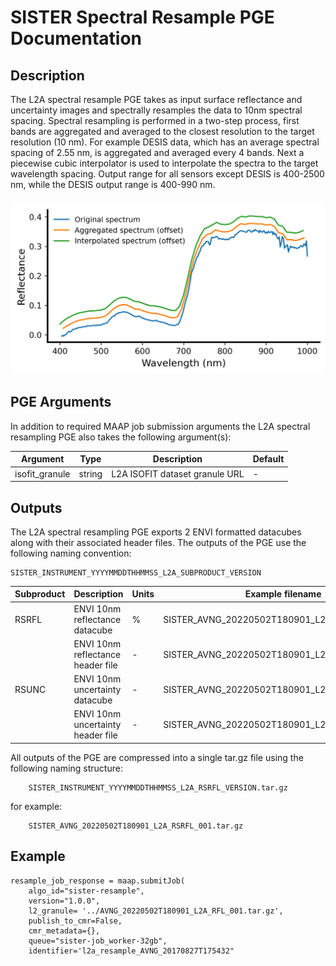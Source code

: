 # SISTER Spectral Resample PGE Documentation

## Description

The L2A spectral resample PGE takes as input surface reflectance and uncertainty images and spectrally resamples the data
to 10nm spectral spacing. Spectral resampling is performed in a two-step process, first bands are aggregated and averaged to the closest resolution to the target resolution (10 nm). For example DESIS data, which has an average spectral spacing of 2.55 nm, is aggregated and averaged every 4 bands. Next a piecewise cubic interpolator is used to interpolate the spectra to the target wavelength spacing. Output range for all sensors except DESIS is 400-2500 nm, while the DESIS output range is 400-990 nm.

###

![DESIS spectral resampling example](./figures/spectral_resample_example.png)

## PGE Arguments

In addition to required MAAP job submission arguments the L2A spectral resampling PGE also takes the following argument(s):


|Argument| Type |  Description | Default|
|---|---|---|---|
| isofit_granule| string |L2A ISOFIT dataset granule URL| -|


## Outputs

The L2A spectral resampling PGE exports 2 ENVI formatted datacubes along with their associated header files. The outputs of the PGE use the following naming convention:

    SISTER_INSTRUMENT_YYYYMMDDTHHMMSS_L2A_SUBPRODUCT_VERSION

|Subproduct| Description |  Units | Example filename |
|---|---|---|---|
| RSRFL| ENVI 10nm reflectance datacube | % | SISTER_AVNG\_20220502T180901\_L2A\_RSRFL_001|
| | ENVI 10nm reflectance header file  | - | SISTER_AVNG\_20220502T180901\_L2A\_RSRFL_001.hdr|
| RSUNC| ENVI 10nm uncertainty datacube | - | SISTER_AVNG\_20220502T180901\_L2A\_RSUNC_001|
| | ENVI 10nm uncertainty header file  | - | SISTER_AVNG\_20220502T180901\_L2A\_RSUNC_001.hdr|


All outputs of the PGE are compressed into a single tar.gz file using the following naming structure:

 	 	SISTER_INSTRUMENT_YYYYMMDDTHHMMSS_L2A_RSRFL_VERSION.tar.gz

for example:

		SISTER_AVNG_20220502T180901_L2A_RSRFL_001.tar.gz

## Example

	resample_job_response = maap.submitJob(
	    algo_id="sister-resample",
	    version="1.0.0",
	    l2_granule= '../AVNG_20220502T180901_L2A_RFL_001.tar.gz',
	    publish_to_cmr=False,
	    cmr_metadata={},
	    queue="sister-job_worker-32gb",
	    identifier='l2a_resample_AVNG_20170827T175432"
